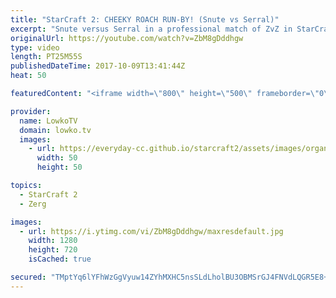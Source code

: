 ```yaml
---
title: "StarCraft 2: CHEEKY ROACH RUN-BY! (Snute vs Serral)"
excerpt: "Snute versus Serral in a professional match of ZvZ in StarCraft 2. Subscribe for more videos: http://lowko.tv/youtube Professional best-of-7: https://goo.gl/cLp2ev  An awesome match of high level Zerg vs Zerg. Zerg vs Zerg is often times considered to be one the hardest match-ups in the game. A slight"
originalUrl: https://youtube.com/watch?v=ZbM8gDddhgw
type: video
length: PT25M55S
publishedDateTime: 2017-10-09T13:41:44Z
heat: 50

featuredContent: "<iframe width=\"800\" height=\"500\" frameborder=\"0\" src=\"https://www.youtube.com/embed/ZbM8gDddhgw\" allow=\"accelerometer; autoplay; encrypted-media; gyroscope; picture-in-picture\" allowfullscreen></iframe>"

provider:
  name: LowkoTV
  domain: lowko.tv
  images:
    - url: https://everyday-cc.github.io/starcraft2/assets/images/organizations/lowko.tv-50x50.jpg
      width: 50
      height: 50

topics:
  - StarCraft 2
  - Zerg

images:
  - url: https://i.ytimg.com/vi/ZbM8gDddhgw/maxresdefault.jpg
    width: 1280
    height: 720
    isCached: true

secured: "TMptYq6lYFhWzGgVyuw14ZYhMXHC5nsSLdLholBU3OBMSrGJ4FNVdLQGR5E8+5IwEnn3tKQpAfL7eyOOjrsiLHZeGQVuoqHgnuIq+RdD3DBPuzy9wQCH2MebcY9s/ARPgYl/WtPJxTFCJW3FNiO9DkrwjuBxE79/oOoVN7BmS6iuZCT9qkD4mLA+I4RlC3M56LSg7UpiJotgbdflbWHiE+J2w7AAC4A9fP+dbhQ1IydvIgn6ezRdZt/AENOPc4q098Ogot0ivMKDAg3JeDdYgmrE2uE9ZOPqjHIfQb4BYialLZbRmjql+EXv82mOMs2GW0SPgZ/buXpaB4HFFraJJxv1fhDktH5ARrFvaCoyp+jyoXBtvpBSKau2BpZgtMb/qaSRWj+5GIVtvmmjgJ+BvcyfQFPd2lGxLfO5kgQT6Nw=;aJsaQ91ktSS4OykIYHtcKg=="
---
```


